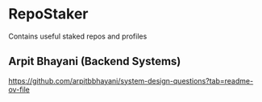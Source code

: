 # RepoStaker
Contains useful staked repos and profiles

## Arpit Bhayani (Backend Systems) 
https://github.com/arpitbbhayani/system-design-questions?tab=readme-ov-file
